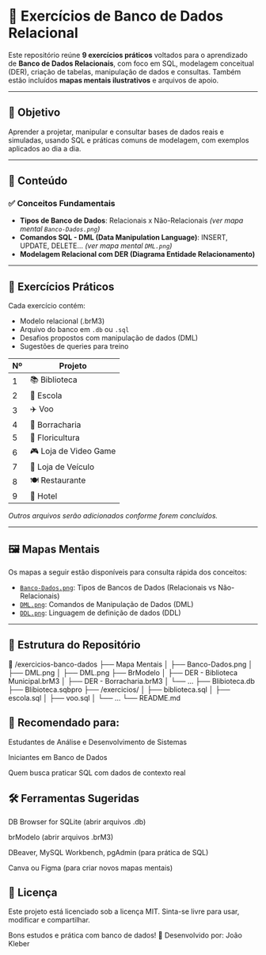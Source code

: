 # 💾 Exercícios de Banco de Dados Relacional

Este repositório reúne **9 exercícios práticos** voltados para o aprendizado de **Banco de Dados Relacionais**, com foco em SQL, modelagem conceitual (DER), criação de tabelas, manipulação de dados e consultas. Também estão incluídos **mapas mentais ilustrativos** e arquivos de apoio.

---

## 🎯 Objetivo

Aprender a projetar, manipular e consultar bases de dados reais e simuladas, usando SQL e práticas comuns de modelagem, com exemplos aplicados ao dia a dia.

---

## 🧠 Conteúdo

### ✅ Conceitos Fundamentais

- **Tipos de Banco de Dados**: Relacionais x Não-Relacionais *(ver mapa mental `Banco-Dados.png`)*
- **Comandos SQL - DML (Data Manipulation Language)**: INSERT, UPDATE, DELETE... *(ver mapa mental `DML.png`)*
- **Modelagem Relacional com DER (Diagrama Entidade Relacionamento)**

---

## 🧪 Exercícios Práticos

Cada exercício contém:

- Modelo relacional (.brM3)
- Arquivo do banco em `.db` ou `.sql`
- Desafios propostos com manipulação de dados (DML)
- Sugestões de queries para treino

| Nº | Projeto             
|----|---------------------
| 1  | 📚 Biblioteca        
| 2  | 🏫 Escola            
| 3  | ✈️ Voo               
| 4  | 🛞 Borracharia       
| 5  | 🌸 Floricultura      
| 6  | 🎮 Loja de Video Game
| 7  | 🚗 Loja de Veículo   
| 8  | 🍽️ Restaurante       
| 9  | 🏨 Hotel             

*Outros arquivos serão adicionados conforme forem concluídos.*

---

## 🖼️ Mapas Mentais

Os mapas a seguir estão disponíveis para consulta rápida dos conceitos:

- [`Banco-Dados.png`](./MapasMentais/Banco-Dados.png): Tipos de Bancos de Dados (Relacionais vs Não-Relacionais)
- [`DML.png`](./MapasMentais/DML.png): Comandos de Manipulação de Dados (DML)
- [`DDL.png`](./MapasMentais/DDL.png): Linguagem de definição de dados (DDL)

---

## 📂 Estrutura do Repositório

📁 /exercicios-banco-dados
├── Mapa Mentais
│   ├── Banco-Dados.png
│   ├── DML.png
│   ├── DML.png
├── BrModelo
│   ├── DER - Biblioteca Municipal.brM3
│   ├── DER - Borracharia.brM3
│   └── ...
├── Blibioteca.db
├── Blibioteca.sqbpro
├── /exercicios/
│   ├── biblioteca.sql
│   ├── escola.sql
│   ├── voo.sql
│   └── ...
└── README.md

## 🧠 Recomendado para:
Estudantes de Análise e Desenvolvimento de Sistemas

Iniciantes em Banco de Dados

Quem busca praticar SQL com dados de contexto real

## 🛠️ Ferramentas Sugeridas
DB Browser for SQLite (abrir arquivos .db)

brModelo (abrir arquivos .brM3)

DBeaver, MySQL Workbench, pgAdmin (para prática de SQL)

Canva ou Figma (para criar novos mapas mentais)

## 📌 Licença
Este projeto está licenciado sob a licença MIT. Sinta-se livre para usar, modificar e compartilhar.

Bons estudos e prática com banco de dados! 🚀
Desenvolvido por: João Kleber
